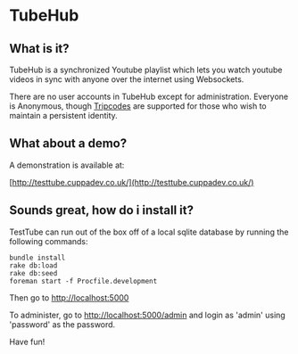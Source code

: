 # TubeHub

## What is it?

TubeHub is a synchronized Youtube playlist which lets you watch youtube videos in sync with anyone over the internet using Websockets.

There are no user accounts in TubeHub except for administration. Everyone is Anonymous, though [Tripcodes](http://wiki.iiichan.net/Tripcode) are supported for those who wish to maintain a persistent identity.

## What about a demo?

A demonstration is available at:

[http://testtube.cuppadev.co.uk/](http://testtube.cuppadev.co.uk/)

## Sounds great, how do i install it?

TestTube can run out of the box off of a local sqlite database by running the following commands:

    bundle install
    rake db:load
    rake db:seed
    foreman start -f Procfile.development

Then go to [http://localhost:5000](http://localhost:5000)

To administer, go to [http://localhost:5000/admin](http://localhost:5000/admin) and login as 'admin' using 'password' as the password. 

Have fun!